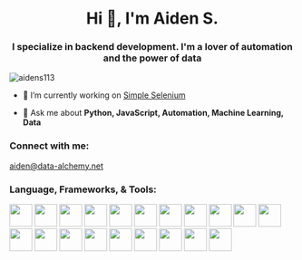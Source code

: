 <h1 align="center">Hi 👋, I'm Aiden S.</h1>
<h3 align="center">I specialize in backend development. I'm a lover of automation and the power of data</h3>

<p align="left"> <img src="https://komarev.com/ghpvc/?username=aidens113&label=Profile%20views&color=0e75b6&style=flat" alt="aidens113" /> </p>

- 🔭 I’m currently working on [Simple Selenium](https://github.com/aidens113/simpleSeleniumWrapper)

- 💬 Ask me about **Python, JavaScript, Automation, Machine Learning, Data**

<h3 align="left">Connect with me:</h3>
<p align="left">
  <a href="mailto:aiden@data-alchemy.net">aiden@data-alchemy.net</a>
</p>

<h3 align="left">Language, Frameworks, & Tools:</h3>
<p align="left"> 
  <img width=40 height=40 src="https://data-alchemy.net/githubimgs/selenium.png">
  <img width=40 height=40 src="https://data-alchemy.net/githubimgs/python.png">
  <img width=40 height=40 src="https://data-alchemy.net/githubimgs/php.png">
  <img width=40 height=40 src="https://data-alchemy.net/githubimgs/nodejs.png">
  <img width=40 height=40 src="https://data-alchemy.net/githubimgs/pandas.png">
  <img width=40 height=40 src="https://data-alchemy.net/githubimgs/mysql.png">
  <img width=40 height=40 src="https://data-alchemy.net/githubimgs/js.png">
  <img width=40 height=40 src="https://data-alchemy.net/githubimgs/express.png">
  <img width=40 height=40 src="https://data-alchemy.net/githubimgs/docker.png">
  <img width=40 height=40 src="https://data-alchemy.net/githubimgs/canvasjs.png">
  <img width=40 height=40 src="https://data-alchemy.net/githubimgs/bootstrap.png">
  <img width=40 height=40 src="https://data-alchemy.net/githubimgs/aws.png">
  <img width=40 height=40 src="https://data-alchemy.net/githubimgs/chartjs.png">
  <img width=40 height=40 src="https://data-alchemy.net/githubimgs/puppeteer.png">
  <img width=40 height=40 src="https://data-alchemy.net/githubimgs/pytorch.png">
  <img width=40 height=40 src="https://data-alchemy.net/githubimgs/git.png">
  <img width=40 height=40 src="https://data-alchemy.net/githubimgs/tf.png">
  <img width=40 height=40 src="https://data-alchemy.net/githubimgs/gcloud.png">
  <img width=40 height=40 src="https://data-alchemy.net/githubimgs/arduino.png">
  <img width=40 height=40 src="https://data-alchemy.net/githubimgs/scikitlearn.png">
</p>
